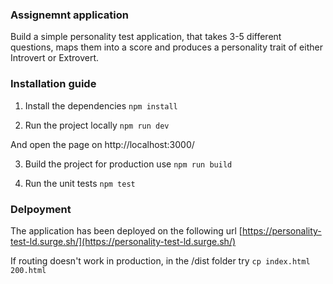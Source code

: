 ### Assignemnt application

Build a simple personality test application, that takes 3-5 different questions, maps them into a score and produces a personality trait of either Introvert or Extrovert.

### Installation guide

1. Install the dependencies
   `npm install`

2. Run the project locally
   `npm run dev`

And open the page on http://localhost:3000/

3. Build the project for production use
   `npm run build`

4. Run the unit tests
   `npm test`

### Delpoyment

The application has been deployed on the following url [https://personality-test-ld.surge.sh/](https://personality-test-ld.surge.sh/)

If routing doesn't work in production, in the /dist folder try `cp index.html 200.html`
